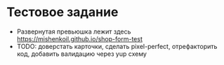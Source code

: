 # Тестовое задание

- Развернутая превьюшка лежит здесь https://mishenkoil.github.io/shop-form-test
- TODO: доверстать карточки, сделать pixel-perfect, отрефакторить код, добавить валидацию через yup схему
